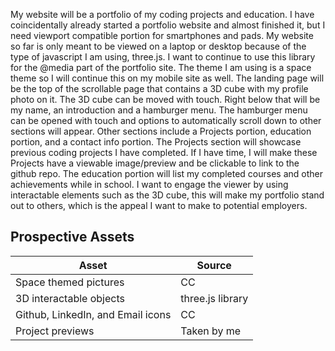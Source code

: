 My website will be a portfolio of my coding projects and education. I have coincidentally already started a portfolio website and almost finished it, but I need viewport compatible portion for smartphones and pads. My website so far is only meant to be viewed on a laptop or desktop because of the type of javascript I am using, three.js. I want to continue to use this library for the @media part of the portfolio site. The theme I am using is a space theme so I will continue this on my mobile site as well. The landing page will be the top of the scrollable page that contains a 3D cube with my profile photo on it. The 3D cube can be moved with touch. Right below that will be my name, an introduction and a hamburger menu. The hamburger menu can be opened with touch and options to automatically scroll down to other sections will appear. Other sections include a Projects portion, education portion, and a contact info portion. The Projects section will showcase previous coding projects I have completed. If I have time, I will make these Projects have a viewable image/preview and be clickable to link to the github repo. The education portion will list my completed courses and other achievements while in school. I want to engage the viewer by using interactable elements such as the 3D cube, this will make my portfolio stand out to others, which is the appeal I want to make to potential employers.

## Prospective Assets
| Asset | Source|
|---|---|
| Space themed pictures | CC |
| 3D interactable objects | three.js library |
| Github, LinkedIn, and Email icons | CC |
| Project previews | Taken by me |